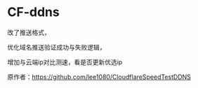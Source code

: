# CF-ddns

改了推送格式，

优化域名推送验证成功与失败逻辑，

增加与云端ip对比测速，看是否更新优选ip

原作者：https://github.com/lee1080/CloudflareSpeedTestDDNS
